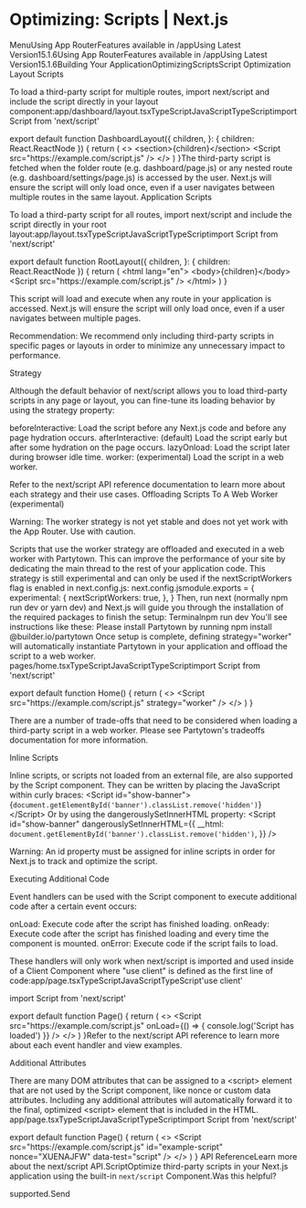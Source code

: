 # Optimizing: Scripts | Next.js

<p>MenuUsing App RouterFeatures available in /appUsing Latest Version15.1.6Using App RouterFeatures available in /appUsing Latest Version15.1.6Building Your ApplicationOptimizingScriptsScript Optimization
Layout Scripts</p>
<p>To load a third-party script for multiple routes, import next/script and include the script directly in your layout component:app/dashboard/layout.tsxTypeScriptJavaScriptTypeScriptimport Script from 'next/script'</p>
<p>export default function DashboardLayout({
children,
}: {
children: React.ReactNode
}) {
return (
&lt;&gt;
&lt;section&gt;{children}&lt;/section&gt;
&lt;Script src=&quot;https://example.com/script.js&quot; /&gt;
&lt;/&gt;
)
}The third-party script is fetched when the folder route (e.g. dashboard/page.js) or any nested route (e.g. dashboard/settings/page.js) is accessed by the user. Next.js will ensure the script will only load once, even if a user navigates between multiple routes in the same layout.
Application Scripts</p>
<p>To load a third-party script for all routes, import next/script and include the script directly in your root layout:app/layout.tsxTypeScriptJavaScriptTypeScriptimport Script from 'next/script'</p>
<p>export default function RootLayout({
children,
}: {
children: React.ReactNode
}) {
return (
&lt;html lang=&quot;en&quot;&gt;
&lt;body&gt;{children}&lt;/body&gt;
&lt;Script src=&quot;https://example.com/script.js&quot; /&gt;
&lt;/html&gt;
)
}</p>
<p>This script will load and execute when any route in your application is accessed. Next.js will ensure the script will only load once, even if a user navigates between multiple pages.</p>
<p>Recommendation: We recommend only including third-party scripts in specific pages or layouts in order to minimize any unnecessary impact to performance.</p>
<p>Strategy</p>
<p>Although the default behavior of next/script allows you to load third-party scripts in any page or layout, you can fine-tune its loading behavior by using the strategy property:</p>
<p>beforeInteractive: Load the script before any Next.js code and before any page hydration occurs.
afterInteractive: (default) Load the script early but after some hydration on the page occurs.
lazyOnload: Load the script later during browser idle time.
worker: (experimental) Load the script in a web worker.</p>
<p>Refer to the next/script API reference documentation to learn more about each strategy and their use cases.
Offloading Scripts To A Web Worker (experimental)</p>
<p>Warning: The worker strategy is not yet stable and does not yet work with the App Router. Use with caution.</p>
<p>Scripts that use the worker strategy are offloaded and executed in a web worker with Partytown. This can improve the performance of your site by dedicating the main thread to the rest of your application code.
This strategy is still experimental and can only be used if the nextScriptWorkers flag is enabled in next.config.js:
next.config.jsmodule.exports = {
experimental: {
nextScriptWorkers: true,
},
}
Then, run next (normally npm run dev or yarn dev) and Next.js will guide you through the installation of the required packages to finish the setup:
Terminalnpm run dev
You'll see instructions like these: Please install Partytown by running npm install @builder.io/partytown
Once setup is complete, defining strategy=&quot;worker&quot; will automatically instantiate Partytown in your application and offload the script to a web worker.
pages/home.tsxTypeScriptJavaScriptTypeScriptimport Script from 'next/script'</p>
<p>export default function Home() {
return (
&lt;&gt;
&lt;Script src=&quot;https://example.com/script.js&quot; strategy=&quot;worker&quot; /&gt;
&lt;/&gt;
)
}</p>
<p>There are a number of trade-offs that need to be considered when loading a third-party script in a web worker. Please see Partytown's tradeoffs documentation for more information.</p>
<p>Inline Scripts</p>
<p>Inline scripts, or scripts not loaded from an external file, are also supported by the Script component. They can be written by placing the JavaScript within curly braces:
&lt;Script id=&quot;show-banner&quot;&gt;
{<code>document.getElementById('banner').classList.remove('hidden')</code>}
&lt;/Script&gt;
Or by using the dangerouslySetInnerHTML property:
&lt;Script
id=&quot;show-banner&quot;
dangerouslySetInnerHTML={{
__html: <code>document.getElementById('banner').classList.remove('hidden')</code>,
}}
/&gt;</p>
<p>Warning: An id property must be assigned for inline scripts in order for Next.js to track and optimize the script.</p>
<p>Executing Additional Code</p>
<p>Event handlers can be used with the Script component to execute additional code after a certain event occurs:</p>
<p>onLoad: Execute code after the script has finished loading.
onReady: Execute code after the script has finished loading and every time the component is mounted.
onError: Execute code if the script fails to load.</p>
<p>These handlers will only work when next/script is imported and used inside of a Client Component where &quot;use client&quot; is defined as the first line of code:app/page.tsxTypeScriptJavaScriptTypeScript'use client'</p>
<p>import Script from 'next/script'</p>
<p>export default function Page() {
return (
&lt;&gt;
&lt;Script
src=&quot;https://example.com/script.js&quot;
onLoad={() =&gt; {
console.log('Script has loaded')
}}
/&gt;
&lt;/&gt;
)
}Refer to the next/script API reference to learn more about each event handler and view examples.</p>
<p>Additional Attributes</p>
<p>There are many DOM attributes that can be assigned to a &lt;script&gt; element that are not used by the Script component, like nonce or custom data attributes. Including any additional attributes will automatically forward it to the final, optimized &lt;script&gt; element that is included in the HTML.
app/page.tsxTypeScriptJavaScriptTypeScriptimport Script from 'next/script'</p>
<p>export default function Page() {
return (
&lt;&gt;
&lt;Script
src=&quot;https://example.com/script.js&quot;
id=&quot;example-script&quot;
nonce=&quot;XUENAJFW&quot;
data-test=&quot;script&quot;
/&gt;
&lt;/&gt;
)
}
API ReferenceLearn more about the next/script API.ScriptOptimize third-party scripts in your Next.js application using the built-in <code>next/script</code> Component.Was this helpful?</p>
<p>supported.Send</p>
